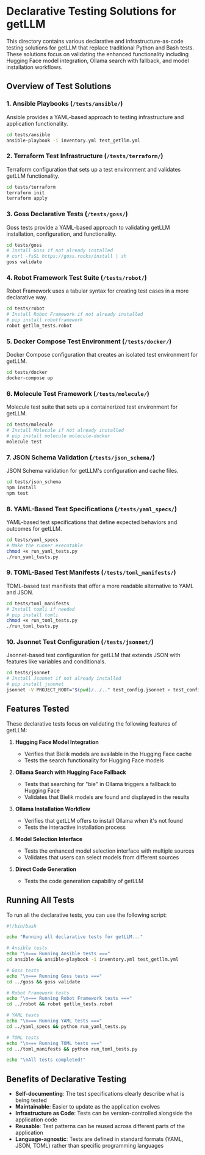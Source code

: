 # Declarative Testing Solutions for getLLM

This directory contains various declarative and infrastructure-as-code testing solutions for getLLM that replace traditional Python and Bash tests. These solutions focus on validating the enhanced functionality including Hugging Face model integration, Ollama search with fallback, and model installation workflows.

## Overview of Test Solutions

### 1. Ansible Playbooks (`/tests/ansible/`)

Ansible provides a YAML-based approach to testing infrastructure and application functionality.

```bash
cd tests/ansible
ansible-playbook -i inventory.yml test_getllm.yml
```

### 2. Terraform Test Infrastructure (`/tests/terraform/`)

Terraform configuration that sets up a test environment and validates getLLM functionality.

```bash
cd tests/terraform
terraform init
terraform apply
```

### 3. Goss Declarative Tests (`/tests/goss/`)

Goss tests provide a YAML-based approach to validating getLLM installation, configuration, and functionality.

```bash
cd tests/goss
# Install Goss if not already installed
# curl -fsSL https://goss.rocks/install | sh
goss validate
```

### 4. Robot Framework Test Suite (`/tests/robot/`)

Robot Framework uses a tabular syntax for creating test cases in a more declarative way.

```bash
cd tests/robot
# Install Robot Framework if not already installed
# pip install robotframework
robot getllm_tests.robot
```

### 5. Docker Compose Test Environment (`/tests/docker/`)

Docker Compose configuration that creates an isolated test environment for getLLM.

```bash
cd tests/docker
docker-compose up
```

### 6. Molecule Test Framework (`/tests/molecule/`)

Molecule test suite that sets up a containerized test environment for getLLM.

```bash
cd tests/molecule
# Install Molecule if not already installed
# pip install molecule molecule-docker
molecule test
```

### 7. JSON Schema Validation (`/tests/json_schema/`)

JSON Schema validation for getLLM's configuration and cache files.

```bash
cd tests/json_schema
npm install
npm test
```

### 8. YAML-Based Test Specifications (`/tests/yaml_specs/`)

YAML-based test specifications that define expected behaviors and outcomes for getLLM.

```bash
cd tests/yaml_specs
# Make the runner executable
chmod +x run_yaml_tests.py
./run_yaml_tests.py
```

### 9. TOML-Based Test Manifests (`/tests/toml_manifests/`)

TOML-based test manifests that offer a more readable alternative to YAML and JSON.

```bash
cd tests/toml_manifests
# Install tomli if needed
# pip install tomli
chmod +x run_toml_tests.py
./run_toml_tests.py
```

### 10. Jsonnet Test Configuration (`/tests/jsonnet/`)

Jsonnet-based test configuration for getLLM that extends JSON with features like variables and conditionals.

```bash
cd tests/jsonnet
# Install Jsonnet if not already installed
# pip install jsonnet
jsonnet -V PROJECT_ROOT="$(pwd)/../.." test_config.jsonnet > test_config.json
```

## Features Tested

These declarative tests focus on validating the following features of getLLM:

1. **Hugging Face Model Integration**
   - Verifies that Bielik models are available in the Hugging Face cache
   - Tests the search functionality for Hugging Face models

2. **Ollama Search with Hugging Face Fallback**
   - Tests that searching for "bie" in Ollama triggers a fallback to Hugging Face
   - Validates that Bielik models are found and displayed in the results

3. **Ollama Installation Workflow**
   - Verifies that getLLM offers to install Ollama when it's not found
   - Tests the interactive installation process

4. **Model Selection Interface**
   - Tests the enhanced model selection interface with multiple sources
   - Validates that users can select models from different sources

5. **Direct Code Generation**
   - Tests the code generation capability of getLLM

## Running All Tests

To run all the declarative tests, you can use the following script:

```bash
#!/bin/bash

echo "Running all declarative tests for getLLM..."

# Ansible tests
echo "\n=== Running Ansible tests ==="
cd ansible && ansible-playbook -i inventory.yml test_getllm.yml

# Goss tests
echo "\n=== Running Goss tests ==="
cd ../goss && goss validate

# Robot Framework tests
echo "\n=== Running Robot Framework tests ==="
cd ../robot && robot getllm_tests.robot

# YAML tests
echo "\n=== Running YAML tests ==="
cd ../yaml_specs && python run_yaml_tests.py

# TOML tests
echo "\n=== Running TOML tests ==="
cd ../toml_manifests && python run_toml_tests.py

echo "\nAll tests completed!"
```

## Benefits of Declarative Testing

- **Self-documenting**: The test specifications clearly describe what is being tested
- **Maintainable**: Easier to update as the application evolves
- **Infrastructure as Code**: Tests can be version-controlled alongside the application code
- **Reusable**: Test patterns can be reused across different parts of the application
- **Language-agnostic**: Tests are defined in standard formats (YAML, JSON, TOML) rather than specific programming languages
